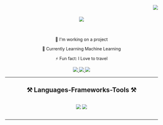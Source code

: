 <img align="right" src="https://visitor-badge.laobi.icu/badge?page_id=Faizansa2000.Faizansa2000"/>

<h1 align="center">
    <img src="https://readme-typing-svg.herokuapp.com/?font=Righteous&size=35&center=true&vCenter=true&width=500&height=70&duration=4000&lines=I'm+Faizan!+👋;+A+Data+Analyst;" />
</h1>

<br/>

<div align="center">
 
 🔭 I'm working on a project
 
 🌱 Currently Learning Machine Learning

⚡ Fun fact: I Love to travel

 </div>
 
<div align="center"> 
  <a href="mailto:faizansa2000@gmail.com">
    <img src="https://img.shields.io/badge/Gmail-333333?style=for-the-badge&logo=gmail&logoColor=red" />
  </a>
  <a href="https://linkedin.com/in/faizansa2000" target="_blank">
    <img src="https://img.shields.io/badge/LinkedIn-0077B5?style=for-the-badge&logo=linkedin&logoColor=white" target="_blank" />
  </a>
  <a href="https://faizansaleem.com" target="_blank">
     <img src="https://img.shields.io/badge/Portfolio-FF5722?style=for-the-badge&logo=todoist&logoColor=white" target="_blank" /> <!-- sqlite, safari, google-chrome are other good icon options -->
  </a>
</div>

 <hr/>
 
<h2 align="center">⚒️ Languages-Frameworks-Tools ⚒️</h2>
<br/>
<div align="center">
    <img src="https://skillicons.dev/icons?i=html,css,vscode,github,r,python,mysql,linux,anaconda,atom" />
    <img src="https://skillicons.dev/icons?i=obsidian,postgres,replit,stackoverflow,ubuntu," />
</div>

<br/>
<hr/>


